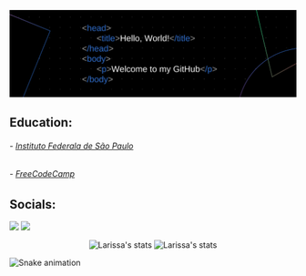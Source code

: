 <p align="center">
  <img src="./GitHub.png" />
</p>

## Education: 

###### - [Instituto Federala de São Paulo](https://www.ifsp.edu.br/)
###### - [FreeCodeCamp](https://freecodecamp.org)

## Socials:

 <a href = "mailto:larissabants@gmail.com"><img src="https://img.shields.io/badge/-Gmail-%23333?style=for-the-badge&logo=gmail&logoColor=white" target="_blank"></a>
  <a href="https://www.linkedin.com/in/larissa-barros-3083051bb/" target="_blank"><img src="https://img.shields.io/badge/-LinkedIn-%230077B5?style=for-the-badge&logo=linkedin&logoColor=white" target="_blank"></a> 

<p align="center">
  <span>
    <img src="https://github-readme-stats.vercel.app/api?username=larissabants&show_icons=true&theme=algolia" alt="Larissa's stats" height=175 />
  </span>
  <span>
    <img src="https://github-readme-stats.vercel.app/api/top-langs?username=larissabants&layout=compact&show_icons=true&theme=algolia" alt="Larissa's stats" height=175 />
  </span>
</p>

![Snake animation](https://github.com/rafaballerini/larissabants/blob/output/github-contribution-grid-snake.svg)

